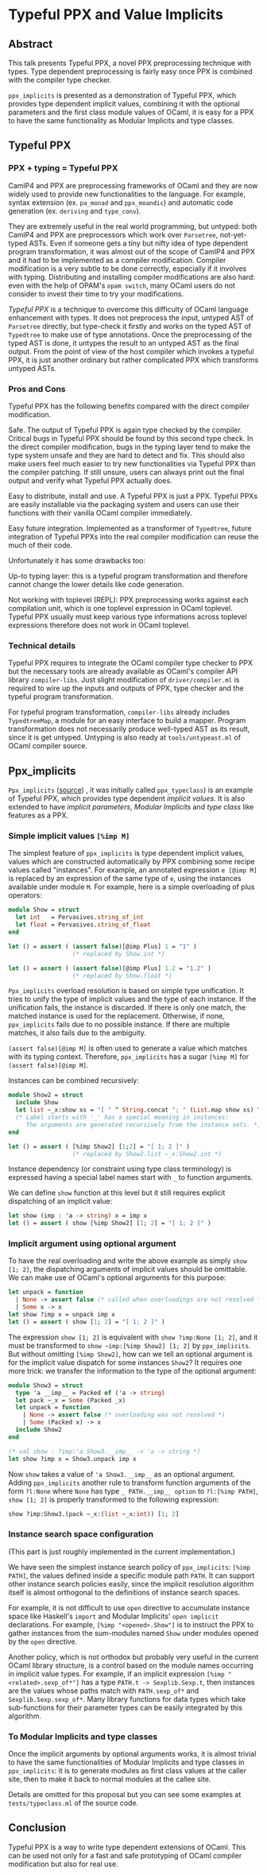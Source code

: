 # Typeful PPX and Value Implicits

## Abstract

This talk presents Typeful PPX, a novel PPX preprocessing technique with types.
Type dependent preprocessing is fairly easy once PPX is combined with
the compiler type checker.

`ppx_implicits` is presented as a demonstration of Typeful PPX,
which provides type dependent implicit values, combining it with
the optional parameters and the first class module values of OCaml,
it is easy for a PPX to have the same functionality as Modular Implicits
and type classes.

## Typeful PPX

### PPX + typing = Typeful PPX

CamlP4 and PPX are preprocessing frameworks of OCaml and they are now widely
used to provide new functionalities to
the language. For example, syntax extension (ex. `pa_monad` and `ppx_moandic`)
and automatic code generation (ex. `deriving` and `type_conv`).

They are extremely useful in the real world programming, but untyped:
both CamlP4 and PPX are preprocessors which work over `Parsetree`,
not-yet-typed ASTs. Even if someone gets a tiny but nifty idea of
type dependent program transformation, it was almost out of the scope
of CamlP4 and PPX and it had to be implemented as a compiler modification.
Compiler modification is a very subtle to be done correctly,
especially if it involves with typing. Distributing and installing
compiler modifications are also hard: even with the help of OPAM's
`opam switch`, many OCaml users do not consider to invest their time
to try your modifications. 

*Typeful PPX* is a technique to overcome this difficulty of OCaml language
enhancement with types. It does not preprocess the input, untyped AST
of `Parsetree` directly, but type-check it firstly and works on
the typed AST of `Typedtree` to make use of type annotations. 
Once the preprocessing of the typed AST is done, it untypes the result
to an untyped AST as the final output. From the point of view of
the host compiler which invokes a typeful PPX, it is just another ordinary
but rather complicated PPX which transforms untyped ASTs.

### Pros and Cons

Typeful PPX has the following benefits compared with the direct compiler
modification.

Safe. The output of Typeful PPX is again type checked by the compiler.
Critical bugs in Typeful PPX should be found by this second type check.
In the direct compiler modification, bugs in the typing layer tend to
make the type system unsafe and they are hard to detect and fix.
This should also make users feel much easier to try new functionalities
via Typeful PPX than the compiler patching. If still unsure, users can always
print out the final output and verify what Typeful PPX actually does. 

Easy to distribute, install and use. A Typeful PPX is just a PPX.
Typeful PPXs are easily installable via the packaging system and
users can use their functions with their vanilla OCaml compiler immediately.

Easy future integration. Implemented as a transformer of `Typedtree`,
future integration of Typeful PPXs into the real compiler modification
can reuse the much of their code.

Unfortunately it has some drawbacks too:

Up-to typing layer: this is a typeful program transformation
and therefore cannot change the lower details like code generation.

Not working with toplevel (REPL): PPX preprocessing works
against each compilation unit, which is one toplevel expression in OCaml toplevel.
Typeful PPX usually must keep various type informations
across toplevel expressions therefore does not work in OCaml toplevel.

### Technical details

Typeful PPX requires to integrate the OCaml compiler type checker to PPX
but the necessary tools are already available as OCaml's compiler API library
`compiler-libs`. Just slight modification of `driver/compiler.ml` is required
to wire up the inputs and outputs of PPX, type checker
and the typeful program transformation.

For typeful program transformation, `compiler-libs` already includes `TypedtreeMap`, a module for an easy interface to build a mapper.
Program transformation does not necessarily produce well-typed AST as its result, since it is get untyped. Untyping is also ready at `tools/untypeast.ml` of OCaml compiler source.

## Ppx_implicits

`Ppx_implicits` ([source](https://bitbucket.org/camlspotter/ppx_typeclass)) ,
it was initially called `ppx_typeclass`) is an example of Typeful PPX,
which provides type dependent *implicit values*. It is also extended to
have *implicit parameters*, *Modular Implicits* and *type class* like features
as a PPX.

### Simple implicit values `[%imp M]`

The simplest feature of `ppx_implicits` is type dependent implicit values,
values which are constructed automatically by PPX combining some recipe values
called "instances".
For example, an annotated expression `e [@imp M]` is replaced by
an expression of the same type of `e`, using the instances available under
module `M`. For example, here is a simple overloading of plus operators:

```ocaml
module Show = struct
  let int   = Pervasives.string_of_int
  let float = Pervasives.string_of_float
end

let () = assert ( (assert false)[@imp Plus] 1 = "1" )
                  (* replaced by Show.int *)

let () = assert ( (assert false)[@imp Plus] 1.2 = "1.2" )
                  (* replaced by Show.float *)
```

`Ppx_implicits` overload resolution is based on simple type unification.
It tries to unify the type of implicit values and the type of each instance.
If the unification fails, the instance is discarded. If there is only one
match, the matched instance is used for the replacement. Otherwise,
if none, `ppx_implicits` fails due to no possible instance. If there are
multiple matches, it also fails due to the ambiguity.

`(assert false)[@imp M]` is often used to generate a value which
matches with its typing context. Therefore, `ppx_implicits` has a sugar
`[%imp M]` for `(assert false)[@imp M]`.

Instances can be combined recursively:

```ocaml
module Show2 = struct
  include Show
  let list ~_x:show xs = "[ " ^ String.concat "; " (List.map show xs) ^ " ]"
  (* Label starts with '_' has a special meaning in instances:
     The arguments are generated recursively from the instance sets. *)
end

let () = assert ( [%imp Show2] [1;2] = "[ 1; 2 ]" )
                  (* replaced by Show2.list ~_x:Show2.int *)
```

Instance dependency (or constraint using type class terminology) is expressed
having a special label names start with `_` to function arguments.

We can define `show` function at this level but it still requires explicit
dispatching of an implicit value:

```ocaml
let show (imp : 'a -> string) x = imp x
let () = assert ( show [%imp Show2] [1; 2] = "[ 1; 2 ]" )
```

### Implicit argument using optional argument

To have the real overloading and write the above example as
simply `show [1; 2]`, the dispatching arguments of implicit values
should be omittable.  We can make use of OCaml's optional arguments
for this purpose:

```ocaml
let unpack = function
  | None -> assert false (* called when overloadings are not resolved *)
  | Some x -> x
let show ?imp x = unpack imp x
let () = assert ( show [1; 2] = "[ 1; 2 ]" )
```

The expression `show [1; 2]` is equivalent with `show ?imp:None [1; 2]`,
and it must be transformed to `show ~imp:[%imp Show2] [1; 2]`
by `ppx_implicits`.  But without omitting `[%imp Show2]`, how can we tell
an optional argument is for the implicit value dispatch
for some instances `Show2`?
It requires one more trick: we transfer the information to the type of
the optional argument:

```ocaml
module Show3 = struct
  type 'a __imp__ = Packed of ('a -> string)
  let pack ~_x = Some (Packed _x)
  let unpack = function
    | None -> assert false (* overloading was not resolved *)
    | Some (Packed x) -> x
  include Show2
end

(* val show : ?imp:'a Show3.__imp__ -> 'a -> string *)
let show ?imp x = Show3.unpack imp x
```

Now `show` takes a value of `'a Show3.__imp__` as an optional argument.
Adding `ppx_implicits` another rule to transform function arguments of
the form `?l:None` where `None` has type `_ PATH.__imp__ option` to
`?l:[%imp PATH]`, `show [1; 2]` is properly transformed to
the following expression:

```ocaml
show ?imp:Show3.(pack ~_x:(list ~_x:int)) [1; 2]
```

### Instance search space configuration

(This part is just roughly implemented in the current implementation.)

We have seen the simplest instance search policy of `ppx_implicits`:
`[%imp PATH]`, the values defined inside a specific module path `PATH`.
It can support other instance search policies easily,
since the implicit resolution algorithm itself is almost orthogonal
to the definitions of instance search spaces.

For example, it is not difficult to  use `open` directive
to accumulate instance space like Haskell's `import`
and Modular Implicits' `open implicit` declarations.
For example, `[%imp "<opened>.Show"]` is to instruct the PPX to gather
instances from the sum-modules named `Show` under modules opened
by the `open` directive.

Another policy, which is not orthodox but probably very useful
in the current OCaml library structure, is a control based on
the module names occurring in implicit value types.
For example, if an implicit expression `[%imp "<related>.sexp_of*"]`
has a type `PATH.t -> Sexplib.Sexp.t`, then instances are the values
whose paths match with  `PATH.sexp_of*` and `Sexplib.Sexp.sexp_of*`.
Many library functions for data types which take sub-functions for
their parameter types can be easily integrated by this algorithm.

### To Modular Implicits and type classes

Once the implicit arguments by optional arguments works, it is almost
trivial to have the same functionalities of Modular Implicits
and type classes in `ppx_implicits`: it is to generate modules
as first class values at the caller site, then to make it back
to normal modules at the callee site.

Details are omitted for this proposal but you can see some examples
at `tests/typeclass.ml` of the source code.

## Conclusion

Typeful PPX is a way to write type dependent extensions of OCaml.
This can be used not only for a fast and safe prototyping of OCaml compiler
modification but also for real use.

